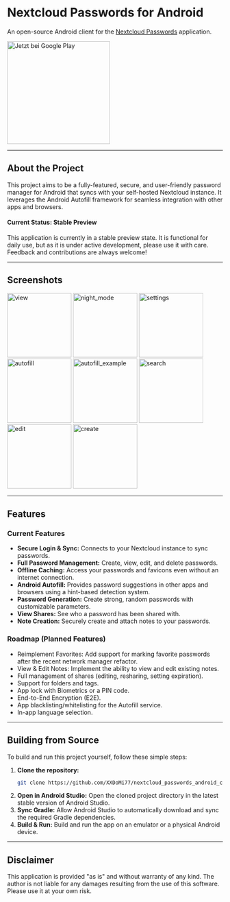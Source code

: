 # Nextcloud Passwords for Android

An open-source Android client for the [Nextcloud Passwords](https://apps.nextcloud.com/apps/passwords) application.

<a href='https://play.google.com/store/apps/details?id=com.dominikdomotor.nextcloudpasswords' target="_blank" rel="noopener noreferrer">
  <img alt='Jetzt bei Google Play' src='https://play.google.com/intl/en_us/badges/images/badges/en_badge_web_generic.png' width='240px'/>
</a>


---


## About the Project

This project aims to be a fully-featured, secure, and user-friendly password manager for Android that syncs with your self-hosted Nextcloud instance. It leverages the Android Autofill framework for seamless integration with other apps and browsers.

#### Current Status: **Stable Preview**
This application is currently in a stable preview state. It is functional for daily use, but as it is under active development, please use it with care. Feedback and contributions are always welcome!

---

## Screenshots

<p float="left">
  <img alt="view" src="https://github.com/user-attachments/assets/708b88f2-34ce-42ab-adb3-fede4f2a0c81" width="150" />
  <img alt="night_mode" src="https://github.com/user-attachments/assets/c2f82626-18fe-4e6b-a493-1aaa43956b36" width="150" />
  <img alt="settings" src="https://github.com/user-attachments/assets/e05e392e-4805-4053-9df1-a257c621f537" width="150" />
  <img alt="autofill" src="https://github.com/user-attachments/assets/b113cd5c-21b3-4e40-991f-c344b3458608" width="150" />
  <img alt="autofill_example" src="https://github.com/user-attachments/assets/9d54b15f-6ffe-473e-82ad-eab8ae140005" width="150" />
  <img alt="search" src="https://github.com/user-attachments/assets/c0908273-0925-4b5f-8112-b7467bf08254" width="150" />
  <img alt="edit" src="https://github.com/user-attachments/assets/45f7f1cc-9009-428b-ab2e-7a30e99d91a1" width="150" />
  <img alt="create" src="https://github.com/user-attachments/assets/018984a7-95c3-4340-94d3-0152b49dd909" width="150" />
</p>

---

## Features

### Current Features
- **Secure Login & Sync:** Connects to your Nextcloud instance to sync passwords.
- **Full Password Management:** Create, view, edit, and delete passwords.
- **Offline Caching:** Access your passwords and favicons even without an internet connection.
- **Android Autofill:** Provides password suggestions in other apps and browsers using a hint-based detection system.
- **Password Generation:** Create strong, random passwords with customizable parameters.
- **View Shares:** See who a password has been shared with.
- **Note Creation:** Securely create and attach notes to your passwords.

### Roadmap (Planned Features)
- Reimplement Favorites: Add support for marking favorite passwords after the recent network manager refactor.
- View & Edit Notes: Implement the ability to view and edit existing notes.
- Full management of shares (editing, resharing, setting expiration).
- Support for folders and tags.
- App lock with Biometrics or a PIN code.
- End-to-End Encryption (E2E).
- App blacklisting/whitelisting for the Autofill service.
- In-app language selection.

---

## Building from Source

To build and run this project yourself, follow these simple steps:

1.  **Clone the repository:**
    ```bash
    git clone https://github.com/XXDoMi77/nextcloud_passwords_android_client.git
    ```
2.  **Open in Android Studio:**
    Open the cloned project directory in the latest stable version of Android Studio.
3.  **Sync Gradle:**
    Allow Android Studio to automatically download and sync the required Gradle dependencies.
4.  **Build & Run:**
    Build and run the app on an emulator or a physical Android device.

---

## Disclaimer

This application is provided "as is" and without warranty of any kind. The author is not liable for any damages resulting from the use of this software. Please use it at your own risk.
